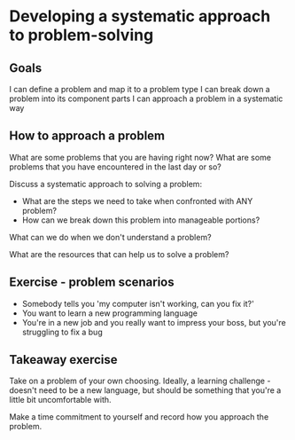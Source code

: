 # Developing a systematic approach to problem-solving

## Goals

I can define a problem and map it to a problem type
I can break down a problem into its component parts
I can approach a problem in a systematic way

## How to approach a problem

What are some problems that you are having right now? What are some problems that you have encountered in the last day or so?

Discuss a systematic approach to solving a problem:
- What are the steps we need to take when confronted with ANY problem?
- How can we break down this problem into manageable portions?

What can we do when we don't understand a problem?

What are the resources that can help us to solve a problem?

## Exercise - problem scenarios

- Somebody tells you 'my computer isn't working, can you fix it?'
- You want to learn a new programming language
- You're in a new job and you really want to impress your boss, but you're struggling to fix a bug

## Takeaway exercise

Take on a problem of your own choosing. Ideally, a learning challenge - doesn't need to be a new language, but should be something that you're a little bit uncomfortable with.

Make a time commitment to yourself and record how you approach the problem.  

